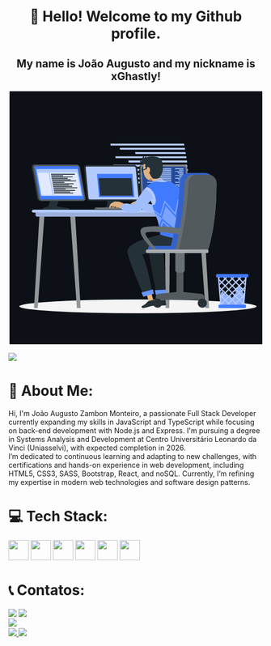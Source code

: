 <h1 align="center">👋 Hello! Welcome to my Github profile.</h1>
<h2 align="center">My name is João Augusto and my nickname is xGhastly!</h2>
<p align="center"><img src="animation.gif" width="500" alt="animation.gif"></p>
<img src="https://user-images.githubusercontent.com/73097560/115834477-dbab4500-a447-11eb-908a-139a6edaec5c.gif">

# 💫 About Me:
Hi, I'm João Augusto Zambon Monteiro, a passionate Full Stack Developer currently expanding my skills in JavaScript and TypeScript while focusing on back-end development with Node.js and Express. I'm pursuing a degree in Systems Analysis and Development at Centro Universitário Leonardo da Vinci (Uniasselvi), with expected completion in 2026.<br>
I’m dedicated to continuous learning and adapting to new challenges, with certifications and hands-on experience in web development, including HTML5, CSS3, SASS, Bootstrap, React, and noSQL. Currently, I’m refining my expertise in modern web technologies and software design patterns.


# 💻 Tech Stack:
<img loading="lazy" src="https://cdn.jsdelivr.net/gh/devicons/devicon@latest/icons/html5/html5-original.svg" width="40" height="40" /> <img src="https://cdn.jsdelivr.net/gh/devicons/devicon@latest/icons/css3/css3-original.svg" width="40" height="40" /> 
<img loading="lazy" src="https://cdn.jsdelivr.net/gh/devicons/devicon@latest/icons/javascript/javascript-original.svg" width="40" height="40" /> <img loading="lazy" 
 src="https://cdn.jsdelivr.net/gh/devicons/devicon@latest/icons/typescript/typescript-original.svg" width="40" height="40" /> 
<img loading="lazy" src="https://cdn.jsdelivr.net/gh/devicons/devicon@latest/icons/nodejs/nodejs-plain-wordmark.svg"
width="40" height="40" /> <img loading="lazy" src="https://cdn.jsdelivr.net/gh/devicons/devicon@latest/icons/express/express-original-wordmark.svg" width="40" height="40" />


# 📞 Contatos:
<div>
<a href = "mailto:joaoaugustozm@hotmail.com"><img loading="lazy" src="https://img.shields.io/badge/Email-D14836?style=for-the-badge&logo=email&logoColor=white" target="_blank"></a>
<a href="https://www.linkedin.com/in/joao-augustozm/" target="_blank"><img loading="lazy" src="https://img.shields.io/badge/-LinkedIn-%230077B5?style=for-the-badge&logo=linkedin&logoColor=white" target="_blank"></a>   
</div>

<img src="https://user-images.githubusercontent.com/73097560/115834477-dbab4500-a447-11eb-908a-139a6edaec5c.gif">

<div align-items="center">
<a href="https://github.com/xGhastly">
<img loading="lazy" height="180em" src="https://github-readme-stats.vercel.app/api/top-langs/?username=xGhastly&layout=compact&langs_count=7&theme=dracula"/>
<img loading="lazy" height="180em" src="https://github-readme-stats.vercel.app/api?username=xGhastly&show_icons=true&theme=dracula&include_all_commits=true&count_private=true"/>
</div>
